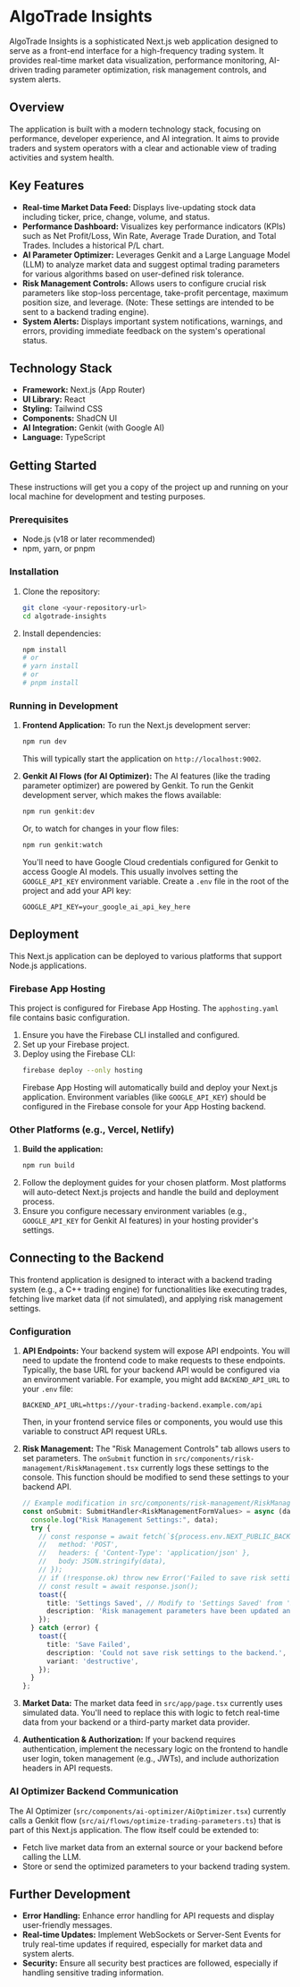 # AlgoTrade Insights

AlgoTrade Insights is a sophisticated Next.js web application designed to serve as a front-end interface for a high-frequency trading system. It provides real-time market data visualization, performance monitoring, AI-driven trading parameter optimization, risk management controls, and system alerts.

## Overview

The application is built with a modern technology stack, focusing on performance, developer experience, and AI integration. It aims to provide traders and system operators with a clear and actionable view of trading activities and system health.

## Key Features

*   **Real-time Market Data Feed:** Displays live-updating stock data including ticker, price, change, volume, and status.
*   **Performance Dashboard:** Visualizes key performance indicators (KPIs) such as Net Profit/Loss, Win Rate, Average Trade Duration, and Total Trades. Includes a historical P/L chart.
*   **AI Parameter Optimizer:** Leverages Genkit and a Large Language Model (LLM) to analyze market data and suggest optimal trading parameters for various algorithms based on user-defined risk tolerance.
*   **Risk Management Controls:** Allows users to configure crucial risk parameters like stop-loss percentage, take-profit percentage, maximum position size, and leverage. (Note: These settings are intended to be sent to a backend trading engine).
*   **System Alerts:** Displays important system notifications, warnings, and errors, providing immediate feedback on the system's operational status.

## Technology Stack

*   **Framework:** Next.js (App Router)
*   **UI Library:** React
*   **Styling:** Tailwind CSS
*   **Components:** ShadCN UI
*   **AI Integration:** Genkit (with Google AI)
*   **Language:** TypeScript

## Getting Started

These instructions will get you a copy of the project up and running on your local machine for development and testing purposes.

### Prerequisites

*   Node.js (v18 or later recommended)
*   npm, yarn, or pnpm

### Installation

1.  Clone the repository:
    ```bash
    git clone <your-repository-url>
    cd algotrade-insights
    ```
2.  Install dependencies:
    ```bash
    npm install
    # or
    # yarn install
    # or
    # pnpm install
    ```

### Running in Development

1.  **Frontend Application:**
    To run the Next.js development server:
    ```bash
    npm run dev
    ```
    This will typically start the application on `http://localhost:9002`.

2.  **Genkit AI Flows (for AI Optimizer):**
    The AI features (like the trading parameter optimizer) are powered by Genkit. To run the Genkit development server, which makes the flows available:
    ```bash
    npm run genkit:dev
    ```
    Or, to watch for changes in your flow files:
    ```bash
    npm run genkit:watch
    ```
    You'll need to have Google Cloud credentials configured for Genkit to access Google AI models. This usually involves setting the `GOOGLE_API_KEY` environment variable. Create a `.env` file in the root of the project and add your API key:
    ```
    GOOGLE_API_KEY=your_google_ai_api_key_here
    ```

## Deployment

This Next.js application can be deployed to various platforms that support Node.js applications.

### Firebase App Hosting

This project is configured for Firebase App Hosting. The `apphosting.yaml` file contains basic configuration.
1.  Ensure you have the Firebase CLI installed and configured.
2.  Set up your Firebase project.
3.  Deploy using the Firebase CLI:
    ```bash
    firebase deploy --only hosting
    ```
    Firebase App Hosting will automatically build and deploy your Next.js application. Environment variables (like `GOOGLE_API_KEY`) should be configured in the Firebase console for your App Hosting backend.

### Other Platforms (e.g., Vercel, Netlify)

1.  **Build the application:**
    ```bash
    npm run build
    ```
2.  Follow the deployment guides for your chosen platform. Most platforms will auto-detect Next.js projects and handle the build and deployment process.
3.  Ensure you configure necessary environment variables (e.g., `GOOGLE_API_KEY` for Genkit AI features) in your hosting provider's settings.

## Connecting to the Backend

This frontend application is designed to interact with a backend trading system (e.g., a C++ trading engine) for functionalities like executing trades, fetching live market data (if not simulated), and applying risk management settings.

### Configuration

1.  **API Endpoints:**
    Your backend system will expose API endpoints. You will need to update the frontend code to make requests to these endpoints. Typically, the base URL for your backend API would be configured via an environment variable.
    For example, you might add `BACKEND_API_URL` to your `.env` file:
    ```
    BACKEND_API_URL=https://your-trading-backend.example.com/api
    ```
    Then, in your frontend service files or components, you would use this variable to construct API request URLs.

2.  **Risk Management:**
    The "Risk Management Controls" tab allows users to set parameters. The `onSubmit` function in `src/components/risk-management/RiskManagement.tsx` currently logs these settings to the console. This function should be modified to send these settings to your backend API.

    ```typescript
    // Example modification in src/components/risk-management/RiskManagement.tsx
    const onSubmit: SubmitHandler<RiskManagementFormValues> = async (data) => {
      console.log("Risk Management Settings:", data);
      try {
        // const response = await fetch(`${process.env.NEXT_PUBLIC_BACKEND_API_URL}/risk-settings`, {
        //   method: 'POST',
        //   headers: { 'Content-Type': 'application/json' },
        //   body: JSON.stringify(data),
        // });
        // if (!response.ok) throw new Error('Failed to save risk settings');
        // const result = await response.json();
        toast({
          title: 'Settings Saved', // Modify to 'Settings Saved' from 'Settings Saved (Simulated)'
          description: 'Risk management parameters have been updated and sent to the backend.',
        });
      } catch (error) {
        toast({
          title: 'Save Failed',
          description: 'Could not save risk settings to the backend.',
          variant: 'destructive',
        });
      }
    };
    ```

3.  **Market Data:**
    The market data feed in `src/app/page.tsx` currently uses simulated data. You'll need to replace this with logic to fetch real-time data from your backend or a third-party market data provider.

4.  **Authentication & Authorization:**
    If your backend requires authentication, implement the necessary logic on the frontend to handle user login, token management (e.g., JWTs), and include authorization headers in API requests.

### AI Optimizer Backend Communication
The AI Optimizer (`src/components/ai-optimizer/AiOptimizer.tsx`) currently calls a Genkit flow (`src/ai/flows/optimize-trading-parameters.ts`) that is part of this Next.js application. The flow itself could be extended to:
*   Fetch live market data from an external source or your backend before calling the LLM.
*   Store or send the optimized parameters to your backend trading system.

## Further Development
*   **Error Handling:** Enhance error handling for API requests and display user-friendly messages.
*   **Real-time Updates:** Implement WebSockets or Server-Sent Events for truly real-time updates if required, especially for market data and system alerts.
*   **Security:** Ensure all security best practices are followed, especially if handling sensitive trading information.
```